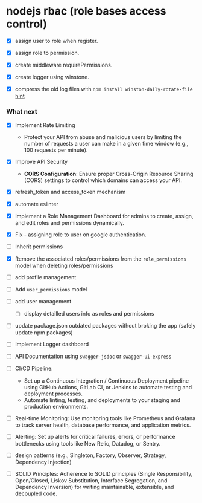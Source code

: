 # nodejs rbac (role bases access control)

- [x] assign user to role when register.
- [x] assign role to permission.
- [x] create middleware requirePermissions.

- [x] create logger using winstone.
- [x] compress the old log files with `npm install winston-daily-rotate-file` [hint](https://medium.com/@bjprajapati381/using-winston-for-logging-in-node-js-applications-d15302947c28)

### What next

- [x] Implement Rate Limiting

  - Protect your API from abuse and malicious users by limiting the number of requests a user can make in a given time window (e.g., 100 requests per minute).

- [x] Improve API Security

  - **CORS Configuration**: Ensure proper Cross-Origin Resource Sharing (CORS) settings to control which domains can access your
    API.

- [x] refresh_token and access_token mechanism

- [x] automate eslinter

- [x] Implement a Role Management Dashboard for admins to create, assign, and edit roles and permissions dynamically.

- [x] Fix - assigning role to user on google authentication.

- [ ] Inherit permissions

- [x] Remove the associated roles/permissions from the `role_permissions` model when deleting roles/permissions

- [ ] add profile management

- [ ] Add `user_permissions` model

- [ ] add user management

  - [ ] display detailled users info as roles and permissions

- [ ] update package.json outdated packages without broking the app (safely update npm packages)

- [ ] Implement Logger dashboard

- [ ] API Documentation using `swagger-jsdoc` or `swagger-ui-express`

- [ ] CI/CD Pipeline:

  - Set up a Continuous Integration / Continuous Deployment pipeline using GitHub Actions, GitLab CI, or Jenkins to automate testing and deployment processes.
  - Automate linting, testing, and deployments to your staging and production environments.

- [ ] Real-time Monitoring: Use monitoring tools like Prometheus and Grafana to track server health, database performance, and application metrics.

- [ ] Alerting: Set up alerts for critical failures, errors, or performance bottlenecks using tools like New Relic, Datadog, or Sentry.
- [ ] design patterns (e.g., Singleton, Factory, Observer, Strategy, Dependency Injection)
- [ ] SOLID Principles: Adherence to SOLID principles (Single Responsibility, Open/Closed, Liskov Substitution, Interface Segregation, and Dependency Inversion) for writing maintainable, extensible, and decoupled code.
